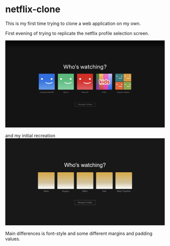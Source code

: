 # netflix-clone

This is my first time trying to clone a web application on my own.

First evening of trying to replicate the netflix profile selection screen.

![alt text](./netflix-clone/public/screenshots/netflix_official_profile-selection.png)

and my initial recreation
![alt text](./netflix-clone/public/screenshots/frontend_profile-selection.png)

Main differences is font-style and some different margins and padding values.
